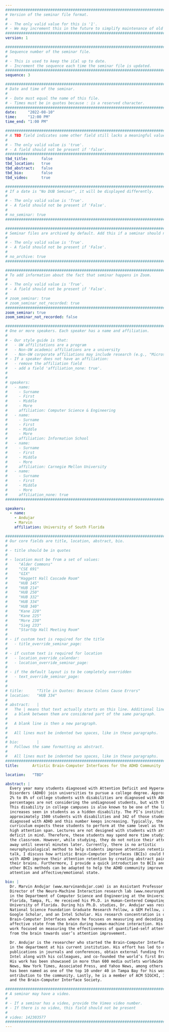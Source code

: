 ```yaml
---
################################################################################
# Version of the seminar file format.
#
# - The only valid value for this is '1'.
# - We may increment this in the future to simplify maintenance of old seminars.
################################################################################
version: 1

################################################################################
# Sequence number of the seminar file.
#
# - This is used to keep the iCal up to date.
# - Increment the sequence each time the seminar file is updated.
################################################################################
sequence: 3

################################################################################
# Date and time of the seminar.
#
# - Date must equal the name of this file.
# - Times must be in quotes because : is a reserved character.
################################################################################
date:     "2022-08-10"
time:     "12:00 PM"
time_end: "1:00 PM"

################################################################################
# A TBD field indicates some other field still lacks a meaningful value.
#
# - The only valid value is 'true'.
# - A field should not be present if 'false'.
################################################################################
tbd_title:      false
tbd_location:   true
tbd_abstract:   false
tbd_bio:        false
tbd_video:      true

################################################################################
# If a date is "No DUB Seminar", it will be displayed differently.
#
# - The only valid value is 'True'.
# - A field should not be present if 'False'.
#
# no_seminar: true
################################################################################

################################################################################
# Seminar files are archived by default. Add this if a seminar should not be.
#
# - The only valid value is 'True'.
# - A field should not be present if 'False'.
#
# no_archive: true
################################################################################

################################################################################
# To add information about the fact that seminar happens in Zoom.
#
# - The only valid value is 'True'.
# - A field should not be present if 'False'.
#
# zoom_seminar: true
# zoom_seminar_not_recorded: true
################################################################################
zoom_seminar: true 
zoom_seminar_not_recorded: false

################################################################################
# One or more speakers. Each speaker has a name and affiliation.
#
# - Our style guide is that:
#   - UW affilitations are a program
#   - Non-UW academic affiliations are a university
#   - Non-UW corporate affiliations may include research (e.g., "Microsoft Research")
# - If a speaker does not have an affiliation:
#   - remove the affiliation field
#   - add a field 'affiliation_none: true'.
#
#
# speakers:
#   - name: 
#     - Surname
#     - First
#     - Middle
#     - More
#     affiliation: Computer Science & Engineering 
#   - name: 
#     - Surname
#     - First
#     - Middle
#     - More
#     affiliation: Information School 
#   - name: 
#     - Surname
#     - First
#     - Middle
#     - More
#     affiliation: Carnegie Mellon University 
#   - name:
#     - Surname
#     - First
#     - Middle
#     - More
#     affiliation_none: true
################################################################################

speakers:
  - name: 
    - Andujar
    - Marvin
    affiliation: University of South Florida

################################################################################
# Our core fields are title, location, abstract, bio.
#
# - title should be in quotes
#
# - location must be from a set of values:
#     "Alder Commons"
#     "CSE 691"
#     "GIX"
#     "Haggett Hall Cascade Room"
#     "HUB 145"
#     "HUB 214"
#     "HUB 250"
#     "HUB 332"
#     "HUB 334"
#     "HUB 340"
#     "Kane 220"
#     "Kane 225"
#     "More 230"
#     "Sieg 233"
#     "StartUp Hall Meeting Room"
#
# - if custom text is required for the title
#   - title_override_seminar_page:
#
# - if custom text is required for location
#   - location_override_calendar:
#   - location_override_seminar_page:
#
# - if the default layout is to be completely overridden
#   - text_override_seminar_page:
#
#
# title:      "Title in Quotes: Because Colons Cause Errors"
# location:   "HUB 334"
#
# abstract:   |
#   The | means that text actually starts on this line. Additional lines without
#   a blank between them are considered part of the same paragraph.
#
#   A blank line is then a new paragraph.
#
#   All lines must be indented two spaces, like in these paragraphs.
#
# bio:        |
#   Follows the same formatting as abstract.
#
#   All lines must be indented two spaces, like in these paragraphs.
################################################################################
title:      Artistic Brain-Computer Interfaces for the ADHD Community

location:   "TBD"

abstract: |
  Every year many students diagnosed with Attention Deficit and Hyperactivity 
  Disorders (ADHD) join universities to pursue a college degree. Approximately 
  2% to 8% of college students with disabilities are diagnosed with ADHD. These 
  percentages are not considering the undiagnosed students, but with the disorder. 
  This disability in college campuses is also known to be one of the largest 
  increases seen in students as a hidden disability. The PI’s institution has 
  approximately 1500 students with disabilities and 342 of those students are 
  diagnosed with ADHD and this number keeps increasing. Typically, the course’s 
  curriculum expects these students to perform at the same level as those with a 
  high attention span. Lectures are not designed with students with attention 
  deficit in mind. Therefore, these students may spend more time studying outside 
  the classroom. However, while studying, they do not notice their attention drifts 
  away until several minutes later. Currently, there is no artistic 
  neurophysiological method to help students improve attention retention. In this 
  talk, I discuss how artistic Brain-Computer Interfaces (BCIs) could help students 
  with ADHD improve their attention retention by creating abstract paintings with 
  their brains. Furthermore, I provide a quick introduction to BCIs and describe how 
  other BCIs methods can be adapted to help the ADHD community improve their 
  attention and affective/emotional state.

bio: |
  Dr. Marvin Andujar (www.marvinandujar.com) is an Assistant Professor and Lab 
  Director of the Neuro-Machine Interaction research lab (www.neurosymbiosis.com) 
  in the Department of Computer Science and Engineering at the University of South 
  Florida, Tampa, FL. He received his Ph.D. in Human-Centered Computing from the 
  University of Florida. During his Ph.D. studies, Dr. Andujar was recognized as a 
  National Science Foundation Graduate Research Fellow, a GEM Fellow, a Generation's 
  Google Scholar, and an Intel Scholar. His research concentration is on Affective 
  Brain-Computer Interfaces where he focuses on measuring and decoding the user’s 
  affective state from the brain during human-machine interaction. His dissertation 
  work focused on measuring the effectiveness of quantified-self attention feedback 
  from the brain towards user’s attention improvement.
 
  Dr. Andujar is the researcher who started the Brain-Computer Interface initiative 
  in the department at his current institution. His effort has led to multiple 
  publications in journals and conferences, obtain external funding from the CEO of 
  Intel along with his colleagues, and co-founded the world’s first Brain-Drone Race. 
  His work has been showcased in more than 600 media outlets worldwide including US 
  News, New York Times, Associated Press, and Yahoo News, among others. Recently, he 
  has been named as one of the top 10 under 40 in Tampa Bay for his work and c
  ontribution to the community. Lastly, he is a member of ACM SIGCHI, IEEE Computers, 
  and the Brain-Computer Interface Society.

################################################################################
# A seminar may have a video.
#
# - If a seminar has a video, provide the Vimeo video number.
# - If there is no video, this field should not be present
#
# video: 142303577
################################################################################
---
```

